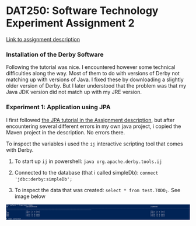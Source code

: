 # DAT250: Software Technology Experiment Assignment 2
[Link to assignment description](https://github.com/selabhvl/dat250public/blob/master/expassignments/expass2.md)

### Installation of the Derby Software

Following the tutorial was nice. I encountered however some technical difficulties along the way. Most of them to do with versions of Derby not matching up with versions of Java. I fixed these by downloading a slightly older version of Derby. But I later understood that the problem was that my Java JDK version did not match up with my JRE version.  

### Experiment 1: Application using JPA

I first followed [the JPA tutorial in the Assignment description](https://www.vogella.com/tutorials/JavaPersistenceAPI/article.html#installation), but after encountering several different errors in my own java project, i copied the Maven project in the description. No errors there. 

To inspect the variables i used the `ij` interactive scripting tool that comes with Derby. 

1. To start up `ij` in powershell: ```java org.apache.derby.tools.ij```

2. Connected to the database (that i called simpleDb): `connect 'jdbc:derby:simpleDb';`

3. To inspect the data that was created: `select * from test.TODO;`. See image below

![Inspecting data](/inspectTable.png)
